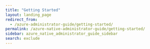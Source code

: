 ```yaml
---
title: "Getting Started"
layout: landing_page
redirect_from:
  - /azure-administrator-guide/getting-started/
permalink: /azure-native-administrator-guide/getting-started/
sidebar: azure_native_administrator_guide_sidebar
search: exclude
---
```

